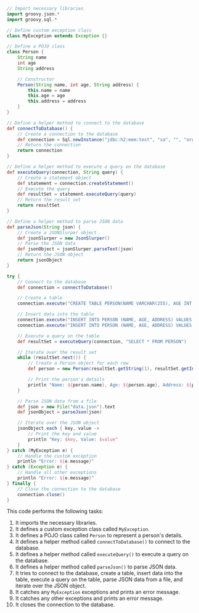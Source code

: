 ```groovy
// Import necessary libraries
import groovy.json.*
import groovy.sql.*

// Define custom exception class
class MyException extends Exception {}

// Define a POJO class
class Person {
    String name
    int age
    String address

    // Constructor
    Person(String name, int age, String address) {
        this.name = name
        this.age = age
        this.address = address
    }
}

// Define a helper method to connect to the database
def connectToDatabase() {
    // Create a connection to the database
    def connection = Sql.newInstance("jdbc:h2:mem:test", "sa", "", "org.h2.Driver")
    // Return the connection
    return connection
}

// Define a helper method to execute a query on the database
def executeQuery(connection, String query) {
    // Create a statement object
    def statement = connection.createStatement()
    // Execute the query
    def resultSet = statement.executeQuery(query)
    // Return the result set
    return resultSet
}

// Define a helper method to parse JSON data
def parseJson(String json) {
    // Create a JSONSlurper object
    def jsonSlurper = new JsonSlurper()
    // Parse the JSON data
    def jsonObject = jsonSlurper.parseText(json)
    // Return the JSON object
    return jsonObject
}

try {
    // Connect to the database
    def connection = connectToDatabase()

    // Create a table
    connection.execute("CREATE TABLE PERSON(NAME VARCHAR(255), AGE INT, ADDRESS VARCHAR(255))")

    // Insert data into the table
    connection.execute("INSERT INTO PERSON (NAME, AGE, ADDRESS) VALUES ('John Doe', 30, '123 Main Street')")
    connection.execute("INSERT INTO PERSON (NAME, AGE, ADDRESS) VALUES ('Jane Doe', 25, '456 Elm Street')")

    // Execute a query on the table
    def resultSet = executeQuery(connection, "SELECT * FROM PERSON")

    // Iterate over the result set
    while (resultSet.next()) {
        // Create a Person object for each row
        def person = new Person(resultSet.getString(1), resultSet.getInt(2), resultSet.getString(3))

        // Print the person's details
        println "Name: ${person.name}, Age: ${person.age}, Address: ${person.address}"
    }

    // Parse JSON data from a file
    def json = new File("data.json").text
    def jsonObject = parseJson(json)

    // Iterate over the JSON object
    jsonObject.each { key, value ->
        // Print the key and value
        println "Key: $key, Value: $value"
    }
} catch (MyException e) {
    // Handle the custom exception
    println "Error: ${e.message}"
} catch (Exception e) {
    // Handle all other exceptions
    println "Error: ${e.message}"
} finally {
    // Close the connection to the database
    connection.close()
}
```

This code performs the following tasks:

1. It imports the necessary libraries.
2. It defines a custom exception class called `MyException`.
3. It defines a POJO class called `Person` to represent a person's details.
4. It defines a helper method called `connectToDatabase()` to connect to the database.
5. It defines a helper method called `executeQuery()` to execute a query on the database.
6. It defines a helper method called `parseJson()` to parse JSON data.
7. It tries to connect to the database, create a table, insert data into the table, execute a query on the table, parse JSON data from a file, and iterate over the JSON object.
8. It catches any `MyException` exceptions and prints an error message.
9. It catches any other exceptions and prints an error message.
10. It closes the connection to the database.